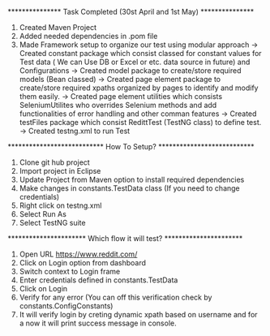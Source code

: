 *************** Task Completed (30st April and 1st May) *************** 
1. Created Maven Project
2. Added needed dependencies in .pom file
3. Made Framework setup to organize our test using modular approach
	-> Created constant package which consist classed for constant values for Test data ( We can Use DB or Excel or etc. data source in future) and Configurations
	-> Created model package to create/store required models (Bean classed)
	-> Created page element package to create/store required xpaths organized by pages to identify and modify them easily.
	-> Created page element utilities which consists SeleniumUtilites who overrides Selenium methods and add functionalities of error handling and other comman features
	-> Created testFiles package which consist RedittTest (TestNG class) to define test.
	-> Created testng.xml to run Test
	
*************************** How To Setup? ***************************

1. Clone git hub project
2. Import project in Eclipse
3. Update Project from Maven option to install required dependencies
4. Make changes in constants.TestData class (If you need to change credentials)
5. Right click on testng.xml
6. Select Run As
7. Select TestNG suite

********************** Which flow it will test? **********************
1. Open URL https://www.reddit.com/
2. Click on Login option from dashboard
3. Switch context to Login frame
4. Enter credentials defined in constants.TestData
5. Click on Login
6. Verify for any error (You can off this verification check by constants.ConfigConstants)
7. It will verify login by creting dynamic xpath based on username and for a now it will print success message in console.
